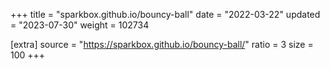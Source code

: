 +++
title = "sparkbox.github.io/bouncy-ball"
date = "2022-03-22"
updated = "2023-07-30"
weight = 102734

[extra]
source = "https://sparkbox.github.io/bouncy-ball/"
ratio = 3
size = 100
+++
